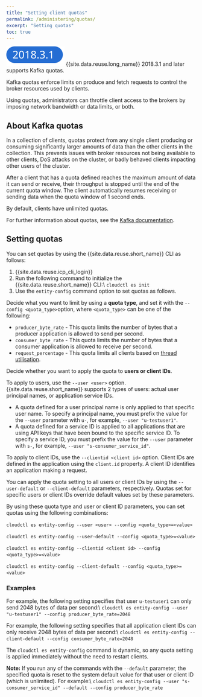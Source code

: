 ```yaml
---
title: "Setting client quotas"
permalink: /administering/quotas/
excerpt: "Setting quotas"
toc: true
---
```


![Event Streams 2018.3.1 and later icon](../../images/2018.3.1.svg "Only in Event Streams 2018.3.1 and later.") {{site.data.reuse.long_name}} 2018.3.1 and later supports Kafka quotas.

Kafka quotas enforce limits on produce and fetch requests to control the broker resources used by clients.

Using quotas, administrators can throttle client access to the brokers by imposing network bandwidth or data limits, or both.

## About Kafka quotas

In a collection of clients, quotas protect from any single client producing or consuming significantly larger amounts of data than the other clients in the collection. This prevents issues with broker resources not being available to other clients, DoS attacks on the cluster, or badly behaved clients impacting other users of the cluster.

After a client that has a quota defined reaches the maximum amount of data it can send or receive, their throughput is stopped until the end of the current quota window. The client automatically resumes receiving or sending data when the quota window of 1 second ends.

By default, clients have unlimited quotas.

For further information about quotas, see the [Kafka documentation](https://kafka.apache.org/documentation/#design_quotas).

## Setting quotas

You can set quotas by using the {{site.data.reuse.short_name}} CLI as follows:

1. {{site.data.reuse.icp_cli_login}}
2. Run the following command to initialize the {{site.data.reuse.short_name}} CLI:\\
   `cloudctl es init`
3. Use the `entity-config` command option to set quotas as follows.

Decide what you want to limit by using a **quota type**, and set it with the `--config <quota_type>`option, where `<quota_type>` can be one of the following:
- `producer_byte_rate` - This quota limits the number of bytes that a producer application is allowed to send per second.
- `consumer_byte_rate` - This quota limits the number of bytes that a consumer application is allowed to receive per second.
- `request_percentage` - This quota limits all clients based on [thread utilisation](https://kafka.apache.org/documentation/#design_quotascpu).

Decide whether you want to apply the quota to **users or client IDs**.

To apply to users, use the `--user <user>` option. {{site.data.reuse.short_name}} supports 2 types of users: actual user principal names, or application service IDs.
- A quota defined for a user principal name is only applied to that specific user name. To specify a principal name, you must prefix the value for the `--user` parameter with `u-`, for example, `--user "u-testuser1"`.
- A quota defined for a service ID is applied to all applications that are using API keys that have been bound to the specific service ID. To specify a service ID, you must prefix the value for the `--user` parameter with `s-`, for example, `--user "s-consumer_service_id"`.

To apply to client IDs, use the `--clientid <client id>` option. Client IDs are defined in the application using the `client.id` property. A client ID identifies an application making a request.

You can apply the quota setting to all users or client IDs by using the `--user-default` or `--client-default` parameters, respectively. Quotas set for specific users or client IDs override default values set by these parameters.

By using these quota type and user or client ID parameters, you can set quotas using the following combinations:

   `cloudctl es entity-config --user <user> --config <quota_type>=<value>`

   `cloudctl es entity-config --user-default --config <quota_type>=<value>`

   `cloudctl es entity-config --clientid <client id> --config <quota_type>=<value>`

   `cloudctl es entity-config --client-default --config <quota_type>=<value>`

### Examples

For example, the following setting specifies that user `u-testuser1` can only send 2048 bytes of data per second:\\
`cloudctl es entity-config --user "u-testuser1" --config producer_byte_rate=2048`

For example, the following setting specifies that all application client IDs can only receive 2048 bytes of data per second:\\
`cloudctl es entity-config --client-default --config consumer_byte_rate=2048`

The `cloudctl es entity-config` command is dynamic, so any quota setting is applied immediately without the need to restart clients.

**Note:** If you run any of the commands with the `--default` parameter, the specified quota is reset to the system default value for that user or client ID (which is unlimited).
For example:\\
    `cloudctl es entity-config --user "s-consumer_service_id" --default --config producer_byte_rate`
